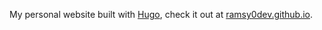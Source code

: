 My personal website built with [Hugo](https://gohugo.io), check it out at [ramsy0dev.github.io](https://ramsy0dev.github.io).
